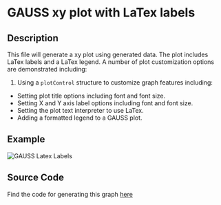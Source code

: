 # GAUSS xy plot with LaTex labels

## Description
This file will generate a xy plot using generated data. The plot includes LaTex labels and a LaTex legend. A number of plot customization options are demonstrated including:
1. Using a `plotControl` structure to customize graph features including:
  *  Setting plot title options including font and font size.
  *  Setting X and Y axis label options including font and font size.
  *  Setting the plot text interpreter to use LaTex.
  *  Adding a formatted legend to a GAUSS plot.

## Example
![GAUSS Latex Labels](https://github.com/ec78/gauss-plot-library/blob/master/images/xy_latex_default.jpeg)

## Source Code
Find the code for generating this graph [here](https://github.com/ec78/gauss-plot-library/blob/master/src/xy_latex.gss)
